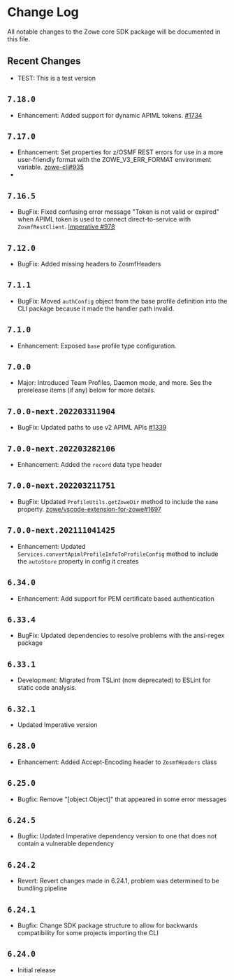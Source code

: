 # Change Log

All notable changes to the Zowe core SDK package will be documented in this file.

## Recent Changes

- TEST: This is a test version

## `7.18.0`

- Enhancement: Added support for dynamic APIML tokens. [#1734](https://github.com/zowe/zowe-cli/pull/1734)

## `7.17.0`

- Enhancement: Set properties for z/OSMF REST errors for use in a more user-friendly format with the ZOWE_V3_ERR_FORMAT environment variable. [zowe-cli#935](https://github.com/zowe/zowe-cli/issues/935)
-
## `7.16.5`

- BugFix: Fixed confusing error message "Token is not valid or expired" when APIML token is used to connect direct-to-service with `ZosmfRestClient`. [Imperative #978](https://github.com/zowe/imperative/issues/978)

## `7.12.0`

- BugFix: Added missing headers to ZosmfHeaders

## `7.1.1`

- BugFix: Moved `authConfig` object from the base profile definition into the CLI package because it made the handler path invalid.

## `7.1.0`

- Enhancement: Exposed `base` profile type configuration.

## `7.0.0`

- Major: Introduced Team Profiles, Daemon mode, and more. See the prerelease items (if any) below for more details.

## `7.0.0-next.202203311904`

- BugFix: Updated paths to use v2 APIML APIs [#1339](https://github.com/zowe/zowe-cli/issues/1339)

## `7.0.0-next.202203282106`

- Enhancement: Added the `record` data type header

## `7.0.0-next.202203211751`

- BugFix: Updated `ProfileUtils.getZoweDir` method to include the `name` property. [zowe/vscode-extension-for-zowe#1697](https://github.com/zowe/vscode-extension-for-zowe/issues/1697)

## `7.0.0-next.202111041425`

- Enhancement: Updated `Services.convertApimlProfileInfoToProfileConfig` method to include the `autoStore` property in config it creates

## `6.34.0`

- Enhancement: Add support for PEM certificate based authentication

## `6.33.4`

- BugFix: Updated dependencies to resolve problems with the ansi-regex package

## `6.33.1`

- Development: Migrated from TSLint (now deprecated) to ESLint for static code analysis.

## `6.32.1`

- Updated Imperative version

## `6.28.0`

- Enhancement: Added Accept-Encoding header to `ZosmfHeaders` class

## `6.25.0`

- Bugfix: Remove "[object Object]" that appeared in some error messages

## `6.24.5`

- Bugfix: Updated Imperative dependency version to one that does not contain a vulnerable dependency

## `6.24.2`

- Revert: Revert changes made in 6.24.1, problem was determined to be bundling pipeline

## `6.24.1`

- Bugfix: Change SDK package structure to allow for backwards compatibility for some projects importing the CLI

## `6.24.0`

- Initial release
